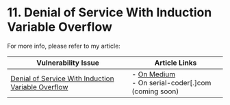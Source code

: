 # 11. Denial of Service With Induction Variable Overflow

For more info, please refer to my article:

| Vulnerability Issue | Article Links |
| --- | --- |
| [Denial of Service With Induction Variable Overflow]() | - [On Medium](https://medium.com/valixconsulting/solidity-security-by-example-11-denial-of-service-with-induction-variable-overflow-9991299ac8e4)<br /> - On serial-coder[.]com (coming soon) |